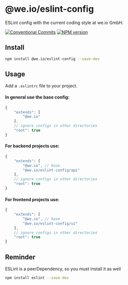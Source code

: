 # @we.io/eslint-config
ESLint config with the current coding style at we.io GmbH.

[![Conventional Commits](https://img.shields.io/badge/Conventional%20Commits-1.0.0-red.svg)](https://conventionalcommits.org)
[![NPM version](https://img.shields.io/npm/v/@we.io/eslint-config)](https://www.npmjs.com/package/@we.io/eslint-config)

## Install

```bash
npm install @we.io/eslint-config --save-dev
```

## Usage

Add a `.eslintrc` file to your project.

#### In general use the base config:

```js
{
    "extends": [
        "@we.io"
    ],
    // ignore configs in other directories
    "root": true
}
```

#### For backend projects use:

```js
{
    "extends": [
        "@we.io", // base
        "@we.io/eslint-config/api"
    ],
    // ignore configs in other directories
    "root": true
}
```

#### For frontend projects use:

```js
{
    "extends": [
        "@we.io", // base
        "@we.io/eslint-config/ui"
    ],
    // ignore configs in other directories
    "root": true
}
```


## Reminder

ESLint is a peerDependency, so you must install it as well

```bash
npm install eslint --save-dev
```

